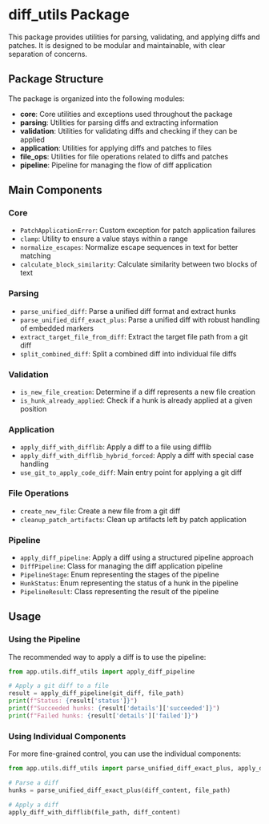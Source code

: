 # diff_utils Package

This package provides utilities for parsing, validating, and applying diffs and patches. It is designed to be modular and maintainable, with clear separation of concerns.

## Package Structure

The package is organized into the following modules:

- **core**: Core utilities and exceptions used throughout the package
- **parsing**: Utilities for parsing diffs and extracting information
- **validation**: Utilities for validating diffs and checking if they can be applied
- **application**: Utilities for applying diffs and patches to files
- **file_ops**: Utilities for file operations related to diffs and patches
- **pipeline**: Pipeline for managing the flow of diff application

## Main Components

### Core

- `PatchApplicationError`: Custom exception for patch application failures
- `clamp`: Utility to ensure a value stays within a range
- `normalize_escapes`: Normalize escape sequences in text for better matching
- `calculate_block_similarity`: Calculate similarity between two blocks of text

### Parsing

- `parse_unified_diff`: Parse a unified diff format and extract hunks
- `parse_unified_diff_exact_plus`: Parse a unified diff with robust handling of embedded markers
- `extract_target_file_from_diff`: Extract the target file path from a git diff
- `split_combined_diff`: Split a combined diff into individual file diffs

### Validation

- `is_new_file_creation`: Determine if a diff represents a new file creation
- `is_hunk_already_applied`: Check if a hunk is already applied at a given position

### Application

- `apply_diff_with_difflib`: Apply a diff to a file using difflib
- `apply_diff_with_difflib_hybrid_forced`: Apply a diff with special case handling
- `use_git_to_apply_code_diff`: Main entry point for applying a git diff

### File Operations

- `create_new_file`: Create a new file from a git diff
- `cleanup_patch_artifacts`: Clean up artifacts left by patch application

### Pipeline

- `apply_diff_pipeline`: Apply a diff using a structured pipeline approach
- `DiffPipeline`: Class for managing the diff application pipeline
- `PipelineStage`: Enum representing the stages of the pipeline
- `HunkStatus`: Enum representing the status of a hunk in the pipeline
- `PipelineResult`: Class representing the result of the pipeline

## Usage

### Using the Pipeline

The recommended way to apply a diff is to use the pipeline:

```python
from app.utils.diff_utils import apply_diff_pipeline

# Apply a git diff to a file
result = apply_diff_pipeline(git_diff, file_path)
print(f"Status: {result['status']}")
print(f"Succeeded hunks: {result['details']['succeeded']}")
print(f"Failed hunks: {result['details']['failed']}")
```

### Using Individual Components

For more fine-grained control, you can use the individual components:

```python
from app.utils.diff_utils import parse_unified_diff_exact_plus, apply_diff_with_difflib

# Parse a diff
hunks = parse_unified_diff_exact_plus(diff_content, file_path)

# Apply a diff
apply_diff_with_difflib(file_path, diff_content)
```
